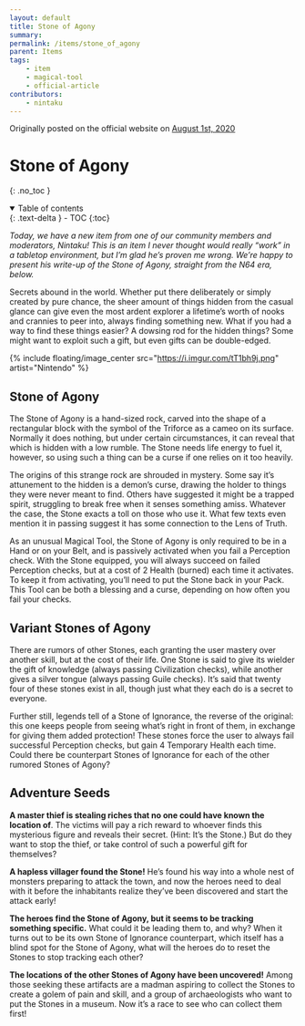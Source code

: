 ```yaml
---
layout: default
title: Stone of Agony
summary:
permalink: /items/stone_of_agony
parent: Items
tags:
    - item
    - magical-tool
    - official-article
contributors:
    - nintaku
---
```


Originally posted on the official website on [August 1st, 2020](https://reclaimthewild.net/index.php/2020/08/01/new-item-stone-of-agony/)

# Stone of Agony
{: .no_toc }

<details open markdown="block">
  <summary>
    Table of contents
  </summary>
  {: .text-delta }
- TOC
{:toc}
</details>

*Today, we have a new item from one of our community members and moderators, Nintaku! This is an item I never thought would really “work” in a tabletop environment, but I’m glad he’s proven me wrong. We’re happy to present his write-up of the Stone of Agony, straight from the N64 era, below.*

Secrets abound in the world. Whether put there deliberately or simply created by pure chance, the sheer amount of things hidden from the casual glance can give even the most ardent explorer a lifetime’s worth of nooks and crannies to peer into, always finding something new. What if you had a way to find these things easier? A dowsing rod for the hidden things? Some might want to exploit such a gift, but even gifts can be double-edged.

{% include floating/image_center src="https://i.imgur.com/tT1bh9j.png" artist="Nintendo" %}

## Stone of Agony

The Stone of Agony is a hand-sized rock, carved into the shape of a rectangular block with the symbol of the Triforce as a cameo on its surface. Normally it does nothing, but under certain circumstances, it can reveal that which is hidden with a low rumble. The Stone needs life energy to fuel it, however, so using such a thing can be a curse if one relies on it too heavily.

The origins of this strange rock are shrouded in mystery. Some say it’s attunement to the hidden is a demon’s curse, drawing the holder to things they were never meant to find. Others have suggested it might be a trapped spirit, struggling to break free when it senses something amiss. Whatever the case, the Stone exacts a toll on those who use it. What few texts even mention it in passing suggest it has some connection to the Lens of Truth.

As an unusual Magical Tool, the Stone of Agony is only required to be in a Hand or on your Belt, and is passively activated when you fail a Perception check. With the Stone equipped, you will always succeed on failed Perception checks, but at a cost of 2 Health (burned) each time it activates. To keep it from activating, you’ll need to put the Stone back in your Pack. This Tool can be both a blessing and a curse, depending on how often you fail your checks.

## Variant Stones of Agony

There are rumors of other Stones, each granting the user mastery over another skill, but at the cost of their life. One Stone is said to give its wielder the gift of knowledge (always passing Civilization checks), while another gives a silver tongue (always passing Guile checks). It’s said that twenty four of these stones exist in all, though just what they each do is a secret to everyone.

Further still, legends tell of a Stone of Ignorance, the reverse of the original: this one keeps people from seeing what’s right in front of them, in exchange for giving them added protection! These stones force the user to always fail successful Perception checks, but gain 4 Temporary Health each time. Could there be counterpart Stones of Ignorance for each of the other rumored Stones of Agony?

## Adventure Seeds

**A master thief is stealing riches that no one could have known the location of**. The victims will pay a rich reward to whoever finds this mysterious figure and reveals their secret. (Hint: It’s the Stone.) But do they want to stop the thief, or take control of such a powerful gift for themselves?

**A hapless villager found the Stone!** He’s found his way into a whole nest of monsters preparing to attack the town, and now the heroes need to deal with it before the inhabitants realize they’ve been discovered and start the attack early!

**The heroes find the Stone of Agony, but it seems to be tracking something specific.** What could it be leading them to, and why? When it turns out to be its own Stone of Ignorance counterpart, which itself has a blind spot for the Stone of Agony, what will the heroes do to reset the Stones to stop tracking each other?

**The locations of the other Stones of Agony have been uncovered!** Among those seeking these artifacts are a madman aspiring to collect the Stones to create a golem of pain and skill, and a group of archaeologists who want to put the Stones in a museum. Now it’s a race to see who can collect them first!